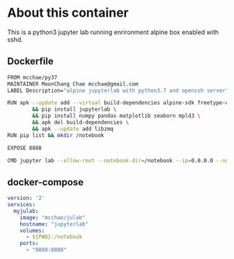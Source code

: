 # About this container

This is a python3 jupyter lab running enrironment alpine box enabled with sshd.


## Dockerfile
``` bash
FROM mcchae/py37
MAINTAINER MoonChang Chae mcchae@gmail.com
LABEL Description="alpine jupyterlab with python3.7 and openssh server"

RUN apk --update add --virtual build-dependencies alpine-sdk freetype-dev \
        && pip install jupyterlab \
        && pip install numpy pandas matplotlib seaborn mpld3 \
        && apk del build-dependencies \
        && apk --update add libzmq
RUN pip list && mkdir /notebook

EXPOSE 8888

CMD jupyter lab --allow-root --notebook-dir=/notebook --ip=0.0.0.0 --no-browser --NotebookApp.token='' --NotebookApp.password=''
```

## docker-compose
``` yaml
version: '2'
services:
  myjulab:
    image: "mcchae/julab"
    hostname: "jupyterlab"
    volumes:
      - ${PWD}:/notebook
    ports:
      - "8888:8888"
```

